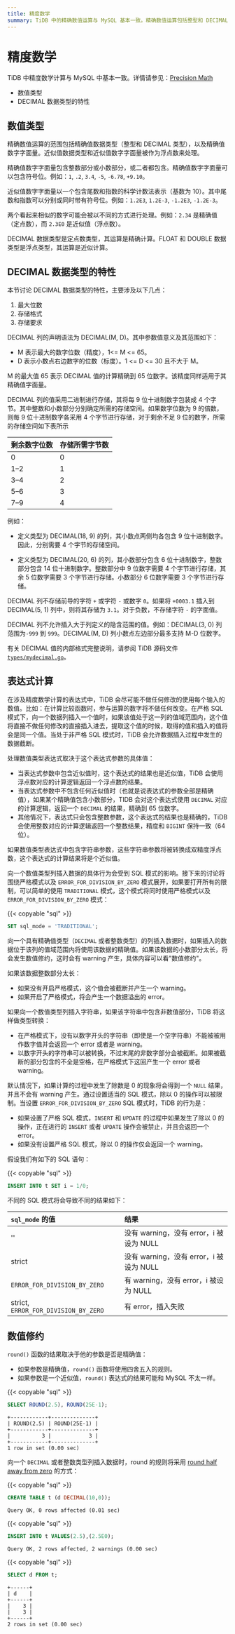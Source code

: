 ```yaml
---
title: 精度数学
summary: TiDB 中的精确数值运算与 MySQL 基本一致。精确数值运算包括整型和 DECIMAL 类型，以及精确值数字字面量。DECIMAL 数据类型是定点数类型，其运算是精确计算。在表达式计算中，TiDB 会尽可能不做任何修改的使用每个输入的数值。数值修约时，`round()` 函数将使用四舍五入的规则。向 DECIMAL 或整数类型列插入数据时，round 的规则将采用 round half away from zero 的方式。
---
```


# 精度数学

TiDB 中精度数学计算与 MySQL 中基本一致。详情请参见：[Precision Math](https://dev.mysql.com/doc/refman/8.0/en/precision-math.html)

- 数值类型
- DECIMAL 数据类型的特性

## 数值类型

精确数值运算的范围包括精确值数据类型（整型和 DECIMAL 类型），以及精确值数字字面量。近似值数据类型和近似值数字字面量被作为浮点数来处理。

精确值数字字面量包含整数部分或小数部分，或二者都包含。精确值数字字面量可以包含符号位。例如：`1`, `.2`, `3.4`, `-5`, `-6.78`, `+9.10`。

近似值数字字面量以一个包含尾数和指数的科学计数法表示（基数为 10）。其中尾数和指数可以分别或同时带有符号位。例如：`1.2E3`, `1.2E-3`, `-1.2E3`, `-1.2E-3`。

两个看起来相似的数字可能会被以不同的方式进行处理。例如：`2.34` 是精确值（定点数），而 `2.3E0` 是近似值（浮点数）。

DECIMAL 数据类型是定点数类型，其运算是精确计算。FLOAT 和 DOUBLE 数据类型是浮点类型，其运算是近似计算。

## DECIMAL 数据类型的特性

本节讨论 DECIMAL 数据类型的特性，主要涉及以下几点：

1. 最大位数
2. 存储格式
3. 存储要求

DECIMAL 列的声明语法为 DECIMAL(M, D)。其中参数值意义及其范围如下：

- M 表示最大的数字位数（精度），1<= M <= 65。
- D 表示小数点右边数字的位数（标度）。1 <= D <= 30 且不大于 M。

M 的最大值 65 表示 DECIMAL 值的计算精确到 65 位数字。该精度同样适用于其精确值字面量。

DECIMAL 列的值采用二进制进行存储，其将每 9 位十进制数字包装成 4 个字节。其中整数和小数部分分别确定所需的存储空间。如果数字位数为 9 的倍数，则每 9 位十进制数字各采用 4 个字节进行存储，对于剩余不足 9 位的数字，所需的存储空间如下表所示

| 剩余数字位数 | 存储所需字节数 |
| --- | --- |
| 0   | 0 |
| 1–2 | 1 |
| 3–4 | 2 |
| 5–6 | 3 |
| 7–9 | 4 |

例如：

+ 定义类型为 DECIMAL(18, 9) 的列，其小数点两侧均各包含 9 位十进制数字。因此，分别需要 4 个字节的存储空间。 

+ 定义类型为 DECIMAL(20, 6) 的列，其小数部分包含 6 位十进制数字，整数部分包含 14 位十进制数字。整数部分中 9 位数字需要 4 个字节进行存储，其余 5 位数字需要 3 个字节进行存储。小数部分 6 位数字需要 3 个字节进行存储。

DECIMAL 列不存储前导的字符 `+` 或字符 `-` 或数字 `0`。如果将 `+0003.1` 插入到 DECIMAL(5, 1) 列中，则将其存储为 `3.1`。对于负数，不存储字符 `-` 的字面值。

DECIMAL 列不允许插入大于列定义的隐含范围的值。例如：DECIMAL(3, 0) 列范围为`-999` 到 `999`。DECIMAL(M, D) 列小数点左边部分最多支持 M-D 位数字。

有关 DECIMAL 值的内部格式完整说明，请参阅 TiDB 源码文件 [`types/mydecimal.go`](https://github.com/pingcap/tidb/blob/release-8.5/pkg/types/mydecimal.go)。

## 表达式计算

在涉及精度数学计算的表达式中，TiDB 会尽可能不做任何修改的使用每个输入的数值。比如：在计算比较函数时，参与运算的数字将不做任何改变。在严格 SQL 模式下，向一个数据列插入一个值时，如果该值处于这一列的值域范围内，这个值将直接不做任何修改的直接插入进去，提取这个值的时候，取得的值和插入的值将会是同一个值。当处于非严格 SQL 模式时，TiDB 会允许数据插入过程中发生的数据截断。

处理数值类型表达式取决于这个表达式参数的具体值：

* 当表达式参数中包含近似值时，这个表达式的结果也是近似值，TiDB 会使用浮点数对应的计算逻辑返回一个浮点数的结果。
* 当表达式参数中不包含任何近似值时（也就是说表达式的参数全部是精确值），如果某个精确值包含小数部分，TIDB 会对这个表达式使用 `DECIMAL` 对应的计算逻辑，返回一个 `DECIMAL` 的结果，精确到 65 位数字。
* 其他情况下，表达式只会包含整数参数，这个表达式的结果也是精确的，TiDB 会使用整数对应的计算逻辑返回一个整数结果，精度和 `BIGINT` 保持一致（64 位）。

如果数值类型表达式中包含字符串参数，这些字符串参数将被转换成双精度浮点数，这个表达式的计算结果将是个近似值。

向一个数值类型列插入数据的具体行为会受到 SQL 模式的影响。接下来的讨论将围绕严格模式以及 `ERROR_FOR_DIVISION_BY_ZERO` 模式展开，如果要打开所有的限制，可以简单的使用 `TRADITIONAL` 模式，这个模式将同时使用严格模式以及 `ERROR_FOR_DIVISION_BY_ZERO` 模式：

{{< copyable "sql" >}}

```sql
SET sql_mode = 'TRADITIONAL';
```

向一个具有精确值类型（`DECIMAL` 或者整数类型）的列插入数据时，如果插入的数据位于该列的值域范围内将使用该数据的精确值。如果该数据的小数部分太长，将会发生数值修约，这时会有 warning 产生，具体内容可以看"数值修约"。

如果该数据整数部分太长：

* 如果没有开启严格模式，这个值会被截断并产生一个 warning。
* 如果开启了严格模式，将会产生一个数据溢出的 error。

如果向一个数值类型列插入字符串，如果该字符串中包含非数值部分，TiDB 将这样做类型转换：

* 在严格模式下，没有以数字开头的字符串（即使是一个空字符串）不能被被用作数字值并会返回一个 error 或者是 warning。
* 以数字开头的字符串可以被转换，不过末尾的非数字部分会被截断。如果被截断的部分包含的不全是空格，在严格模式下这回产生一个 error 或者 warning。

默认情况下，如果计算的过程中发生了除数是 0 的现象将会得到一个 `NULL` 结果，并且不会有 warning 产生。通过设置适当的 SQL 模式，除以 0 的操作可以被限制。当设置 `ERROR_FOR_DIVISION_BY_ZERO` SQL 模式时，TiDB 的行为是：

* 如果设置了严格 SQL 模式，`INSERT` 和 `UPDATE` 的过程中如果发生了除以 0 的操作，正在进行的 `INSERT` 或者 `UPDATE` 操作会被禁止，并且会返回一个 error。
* 如果没有设置严格 SQL 模式，除以 0 的操作仅会返回一个 warning。

假设我们有如下的 SQL 语句：

{{< copyable "sql" >}}

```sql
INSERT INTO t SET i = 1/0;
```

不同的 SQL 模式将会导致不同的结果如下：

| `sql_mode` 的值 | 结果 |
| :--- | :--- |
| '' | 没有 warning，没有 error，i 被设为 NULL |
| strict | 没有 warning，没有 error，i 被设为 NULL |
| `ERROR_FOR_DIVISION_BY_ZERO` | 有 warning，没有 error，i 被设为 NULL |
| strict, `ERROR_FOR_DIVISION_BY_ZERO` | 有 error，插入失败 |

## 数值修约

`round()` 函数的结果取决于他的参数是否是精确值：

* 如果参数是精确值，`round()` 函数将使用四舍五入的规则。
* 如果参数是一个近似值，`round()` 表达式的结果可能和 MySQL 不太一样。

{{< copyable "sql" >}}

```sql
SELECT ROUND(2.5), ROUND(25E-1);
```

```
+------------+--------------+
| ROUND(2.5) | ROUND(25E-1) |
+------------+--------------+
|          3 |            3 |
+------------+--------------+
1 row in set (0.00 sec)
```

向一个 `DECIMAL` 或者整数类型列插入数据时，round 的规则将采用 [round half away from zero](https://en.wikipedia.org/wiki/Rounding#Round_half_away_from_zero) 的方式：

{{< copyable "sql" >}}

```sql
CREATE TABLE t (d DECIMAL(10,0));
```

```
Query OK, 0 rows affected (0.01 sec)
```

{{< copyable "sql" >}}

```sql
INSERT INTO t VALUES(2.5),(2.5E0);
```

```
Query OK, 2 rows affected, 2 warnings (0.00 sec)
```

{{< copyable "sql" >}}

```sql
SELECT d FROM t;
```

```
+------+
| d    |
+------+
|    3 |
|    3 |
+------+
2 rows in set (0.00 sec)
```

